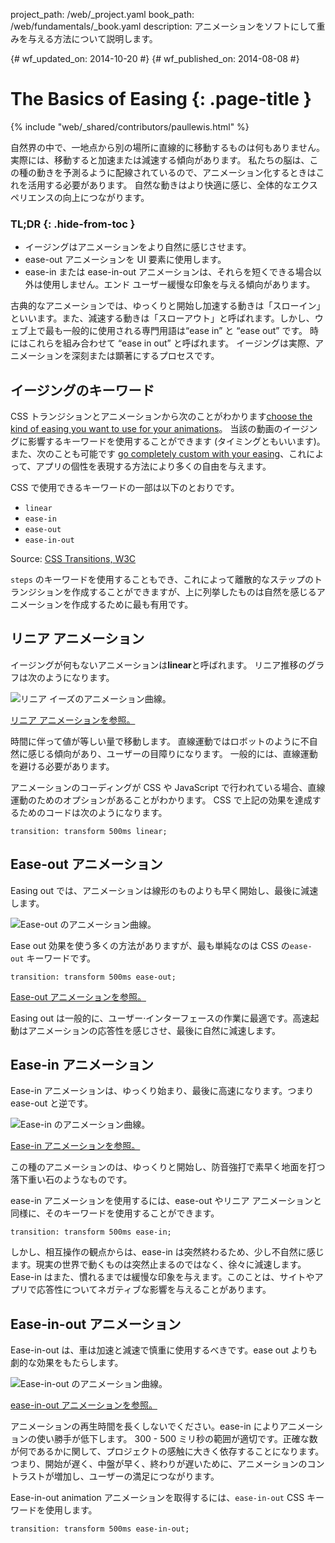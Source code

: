 project_path: /web/_project.yaml
book_path: /web/fundamentals/_book.yaml
description: アニメーションをソフトにして重みを与える方法について説明します。

{# wf_updated_on: 2014-10-20 #}
{# wf_published_on: 2014-08-08 #}

# The Basics of Easing {: .page-title }

{% include "web/_shared/contributors/paullewis.html" %}


自然界の中で、一地点から別の場所に直線的に移動するものは何もありません。 実際には、移動すると加速または減速する傾向があります。 私たちの脳は、この種の動きを予測るように配線されているので、アニメーション化するときはこれを活用する必要があります。 自然な動きはより快適に感じ、全体的なエクスペリエンスの向上につながります。

### TL;DR {: .hide-from-toc }
- イージングはアニメーションをより自然に感じさせます。
- ease-out アニメーションを UI 要素に使用します。
- ease-in または ease-in-out アニメーションは、それらを短くできる場合以外は使用しません。エンド ユーザー緩慢な印象を与える傾向があります。


古典的なアニメーションでは、ゆっくりと開始し加速する動きは「スローイン」といいます。また、減速する動きは「スローアウト」と呼ばれます。しかし、ウェブ上で最も一般的に使用される専門用語は“ease in” と “ease out” です。 時にはこれらを組み合わせて “ease in out” と呼ばれます。 イージングは実際、アニメーションを深刻または顕著にするプロセスです。

## イージングのキーワード

CSS トランジションとアニメーションから次のことがわかります[choose the kind of easing you want to use for your animations](/web/fundamentals/design-and-ui/animations/choosing-the-right-easing)。 当該の動画のイージングに影響するキーワードを使用することができます (タイミングともいいます)。 また、次のことも可能です [go completely custom with your easing](/web/fundamentals/design-and-ui/animations/custom-easing)、これによって、アプリの個性を表現する方法により多くの自由を与えます。

CSS で使用できるキーワードの一部は以下のとおりです。

* `linear`
* `ease-in`
* `ease-out`
* `ease-in-out`

Source: [CSS Transitions, W3C](http://www.w3.org/TR/css3-transitions/#transition-timing-function-property)

`steps` のキーワードを使用することもでき、これによって離散的なステップのトランジションを作成することができますが、上に列挙したものは自然を感じるアニメーションを作成するために最も有用です。

## リニア アニメーション

イージングが何もないアニメーションは**linear**と呼ばれます。 リニア推移のグラフは次のようになります。

<img src="images/linear.png" style="max-width: 300px" alt="リニア イーズのアニメーション曲線。" />

<a href="https://googlesamples.github.io/web-fundamentals/samples/../fundamentals/design-and-ui/animations/box-move-linear.html"> リニア アニメーションを参照。</a>

時間に伴って値が等しい量で移動します。 直線運動ではロボットのように不自然に感じる傾向があり、ユーザーの目障りになります。 一般的には、直線運動を避ける必要があります。

アニメーションのコーディングが CSS や JavaScript で行われている場合、直線運動のためのオプションがあることがわかります。 CSS で上記の効果を達成するためのコードは次のようになります。


    transition: transform 500ms linear;
    


## Ease-out アニメーション

Easing out では、アニメーションは線形のものよりも早く開始し、最後に減速します。

<img src="images/ease-out.png" style="max-width: 300px" alt="Ease-out のアニメーション曲線。" />

Ease out 効果を使う多くの方法がありますが、最も単純なのは CSS の`ease-out` キーワードです。


    transition: transform 500ms ease-out;
    

<a href="https://googlesamples.github.io/web-fundamentals/samples/../fundamentals/design-and-ui/animations/box-move-ease-out.html"> Ease-out アニメーションを参照。</a>

Easing out は一般的に、ユーザー·インターフェースの作業に最適です。高速起動はアニメーションの応答性を感じさせ、最後に自然に減速します。

## Ease-in アニメーション

Ease-in アニメーションは、ゆっくり始まり、最後に高速になります。つまり ease-out と逆です。

<img src="images/ease-in.png" style="max-width: 300px" alt="Ease-in のアニメーション曲線。" />

<a href="https://googlesamples.github.io/web-fundamentals/samples/../fundamentals/design-and-ui/animations/box-move-ease-in.html"> Ease-in アニメーションを参照。</a>

この種のアニメーションのは、ゆっくりと開始し、防音強打で素早く地面を打つ落下重い石のようなものです。

ease-in アニメーションを使用するには、ease-out やリニア アニメーションと同様に、そのキーワードを使用することができます。


    transition: transform 500ms ease-in;
    

しかし、相互操作の観点からは、ease-in は突然終わるため、少し不自然に感じます。現実の世界で動くものは突然止まるのではなく、徐々に減速します。 Ease-in はまた、慣れるまでは緩慢な印象を与えます。このことは、サイトやアプリで応答性についてネガティブな影響を与えることがあります。

## Ease-in-out アニメーション

 Ease-in-out は、車は加速と減速で慎重に使用するべきです。ease out よりも劇的な効果をもたらします。

<img src="images/ease-in-out.png" style="max-width: 300px" alt="Ease-in-out のアニメーション曲線。" />

<a href="https://googlesamples.github.io/web-fundamentals/samples/../fundamentals/design-and-ui/animations/box-move-ease-in-out.html">ease-in-out アニメーションを参照。</a>

アニメーションの再生時間を長くしないでください。ease-in によりアニメーションの使い勝手が低下します。 300 - 500 ミリ秒の範囲が適切です。正確な数が何であるかに関して、プロジェクトの感触に大きく依存することになります。 つまり、開始が遅く、中盤が早く、終わりが遅いために、アニメーションのコントラストが増加し、ユーザーの満足につながります。

Ease-in-out animation アニメーションを取得するには、`ease-in-out` CSS キーワードを使用します。


    transition: transform 500ms ease-in-out;
    


